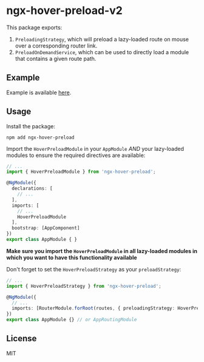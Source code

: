 # ngx-hover-preload-v2

This package exports:

1. `PreloadingStrategy`, which will preload a lazy-loaded route on mouse over a corresponding router link.
2. `PreloadOnDemandService`, which can be used to directly load a module that contains a given route path.

## Example

Example is available [here](https://github.com/mgechev/ngx-hover-preload/tree/master/src).

## Usage

Install the package:
```
npm add ngx-hover-preload
```

Import the `HoverPreloadModule`  in your `AppModule` *AND* your lazy-loaded modules to ensure the required directives are available:

```ts
// ...
import { HoverPreloadModule } from 'ngx-hover-preload';

@NgModule({
  declarations: [
    // ...
  ],
  imports: [
    // ...
    HoverPreloadModule
  ],
  bootstrap: [AppComponent]
})
export class AppModule { }
```

**Make sure you import the `HoverPreloadModule` in all lazy-loaded modules in which you want to have this functionality available**

Don't forget to set the `HoverPreloadStrategy` as your `preloadStrategy`:

```ts
// ...
import { HoverPreloadStrategy } from 'ngx-hover-preload';

@NgModule({
  // ...
  imports: [RouterModule.forRoot(routes, { preloadingStrategy: HoverPreloadStrategy })],
})
export class AppModule {} // or AppRoutingModule
```

## License

MIT
